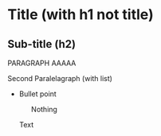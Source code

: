 <head>
<h1>Title (with h1 not title)</h1>
<h2>Sub-title (h2)</h2>
<title>TITLE</title>
</head>

<body>
<p> PARAGRAPH AAAAA</p>
<p>Second Paralelagraph (with list)
<ul>
<li>Bullet point</li>
<ol>Nothing</ol>
</p>

<p style="font-family: "Times New Roman", Times, serif;">
Text</p>

</body>
